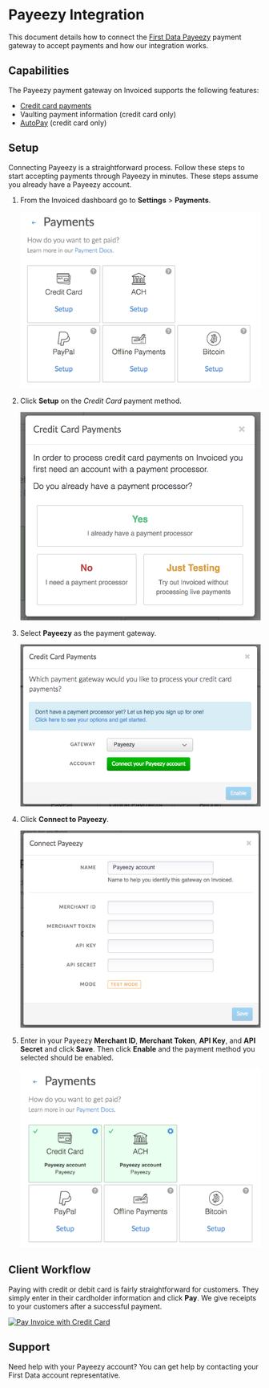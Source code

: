 # Payeezy Integration

This document details how to connect the [First Data Payeezy](https://payeezy.com) payment gateway to accept payments and how our integration works.

## Capabilities

The Payeezy payment gateway on Invoiced supports the following features:

- [Credit card payments](/docs/payments/card)
- Vaulting payment information (credit card only)
- [AutoPay](/docs/payments/autopay) (credit card only)

## Setup

Connecting Payeezy is a straightforward process. Follow these steps to start accepting payments through Payeezy in minutes. These steps assume you already have a Payeezy account.

1. From the Invoiced dashboard go to **Settings** > **Payments**.

   [![Payment Settings](../img/payment-settings.png)](../img/payment-settings.png)

2. Click **Setup** on the *Credit Card* payment method.

   [![Credit Card Payments Setup](../img/credit-card-payment-setup.png)](../img/credit-card-payment-setup.png)

3. Select **Payeezy** as the payment gateway.

   [![Payeezy Payments Setup](../img/payeezy-setup.png)](../img/payeezy-setup.png)

4. Click **Connect to Payeezy**.

   [![Payeezy Settings Page](../img/payeezy-connect.png)](../img/payeezy-connect.png)

5. Enter in your Payeezy **Merchant ID**, **Merchant Token**, **API Key**, and **API Secret** and click **Save**. Then click **Enable** and the payment method you selected should be enabled.

   [![Payeezy Payments Enabled](../img/payeezy-enabled.png)](../img/payeezy-enabled.png)

## Client Workflow

Paying with credit or debit card is fairly straightforward for customers. They simply enter in their cardholder information and click **Pay**. We give receipts to your customers after a successful payment.

[![Pay Invoice with Credit Card](/docs/img/pay-invoice-credit-card.png)](/docs/img/pay-invoice-credit-card.png)

## Support

Need help with your Payeezy account? You can get help by contacting your First Data account representative.